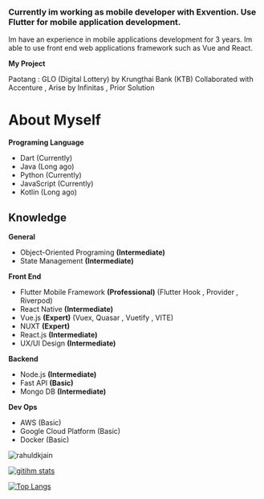 ### Currently im working as mobile developer with Exvention. Use Flutter for mobile application development.
Im have an experience in mobile applications development for 3 years. Im able to use front end web applications framework such as Vue and React.

**My Project**  

Paotang : GLO (Digital Lottery) by Krungthai Bank (KTB)
Collaborated with Accenture , Arise by Infinitas , Prior Solution
# About Myself


**Programing Language**
 - Dart (Currently)
 - Java (Long ago)
 - Python (Currently)
 - JavaScript (Currently)
 - Kotlin (Long ago)

## Knowledge
**General**
 - Object-Oriented Programing **(Intermediate)**
 - State Management **(Intermediate)**
 

**Front End**
- Flutter Mobile Framework **(Professional)** (Flutter Hook , Provider , Riverpod)
- React Native **(Intermediate)**
- Vue.js **(Expert)** (Vuex, Quasar , Vuetify , VITE)
- NUXT **(Expert)**
- React.js **(Intermediate)**
- UX/UI Design **(Intermediate)**

**Backend**
- Node.js **(Intermediate)**
- Fast API **(Basic)**
- Mongo DB **(Intermediate)**

**Dev Ops**
- AWS (Basic)
- Google Cloud Platform (Basic)
- Docker (Basic)

<p align="left">
<img src=https://github-readme-stats.vercel.app/api?username=KalimaPz&show_icons=true&include_all_commits=true&count_private=true alt=rahuldkjain />
</p> 

[![gitihm stats](https://github-readme-stats.vercel.app/api/wakatime?username=KalimaPz&layout=compact)](https://github.com/anuraghazra/github-readme-stats)

[![Top Langs](https://github-readme-stats.vercel.app/api/top-langs/?username=KalimaPz&layout=compact)](https://github.com/anuraghazra/github-readme-stats)

